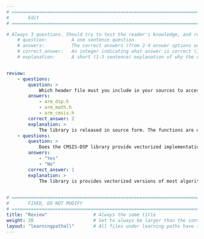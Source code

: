 ```yaml
---
# ================================================================================
#       Edit
# ================================================================================

# Always 3 questions. Should try to test the reader's knowledge, and reinforce the key points you want them to remember.
    # question:         A one sentence question
    # answers:          The correct answers (from 2-4 answer options only). Should be surrounded by quotes.
    # correct_answer:   An integer indicating what answer is correct (index starts from 0)
    # explanation:      A short (1-3 sentence) explanation of why the correct answer is correct. Can add additional context if desired


review:
    - questions:
        question: >
            Which header file must you include in your sources to access the library functions?
        answers:
            - arm_dsp.h
            - arm_math.h
            - arm_cmsis.h
        correct_answer: 2             
        explanation: >
            The library is released in source form. The functions are declared in arm_math.h, which resides in the Include folder of the repository.
    - questions:
        question: >
            Does the CMSIS-DSP library provide vectorized implementations of algorithms?
        answers:
            - "Yes"
            - "No"
        correct_answer: 1                  
        explanation: >
            The library is provides vectorized versions of most algorithms for Helium and of most f32 algorithms for Neon.
              

# ================================================================================
#       FIXED, DO NOT MODIFY
# ================================================================================
title: "Review"                 # Always the same title
weight: 20                      # Set to always be larger than the content in this path
layout: "learningpathall"       # All files under learning paths have this same wrapper
---
```

